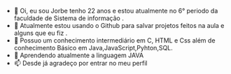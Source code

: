 - 👋 Oi, eu sou Jorbe tenho 22 anos e estou atualmente no 6° periodo da faculdade de Sistema de informação .
- 👀 Atualmente estou usando o Github para salvar projetos feitos na aula e alguns que eu fiz .
- 🌱 Possuo um conhecimento intermediário em C, HTML e Css além de conhecimento Básico em Java,JavaScript,Pyhton,SQL.
- 💞️ Aprendendo atualmente a linguagem JAVA
- 📫 Desde já agradeço por entrar no meu perfil

<!---
Jorbee1234/Jorbee1234 is a ✨ special ✨ repository because its `README.md` (this file) appears on your GitHub profile.
You can click the Preview link to take a look at your changes.
--->
